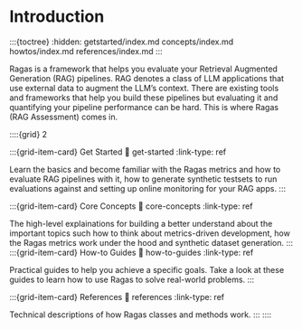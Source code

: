 # Introduction
:::{toctree}
:hidden:
getstarted/index.md
concepts/index.md
howtos/index.md
references/index.md
:::

Ragas is a framework that helps you evaluate your Retrieval Augmented Generation (RAG) pipelines. RAG denotes a class of LLM applications that use external data to augment the LLM’s context. There are existing tools and frameworks that help you build these pipelines but evaluating it and quantifying your pipeline performance can be hard. This is where Ragas (RAG Assessment) comes in.


::::{grid} 2

:::{grid-item-card} Get Started
:link: get-started
:link-type: ref

Learn the basics and become familiar with the Ragas metrics and how to evaluate
RAG pipelines with it, how to generate synthetic testsets to run evaluations
against and setting up online monitoring for your RAG apps.
:::

:::{grid-item-card} Core Concepts
:link: core-concepts
:link-type: ref

The high-level explainations for building a better understand about the
important topics such how to think about metrics-driven development, how the Ragas metrics work under the hood and synthetic dataset generation.
:::
:::{grid-item-card} How-to Guides
:link: how-to-guides
:link-type: ref

Practical guides to help you achieve a specific goals. Take a look at these
guides to learn how to use Ragas to solve real-world problems.
:::

:::{grid-item-card} References
:link: references
:link-type: ref

Technical descriptions of how Ragas classes and methods work.
:::
::::
